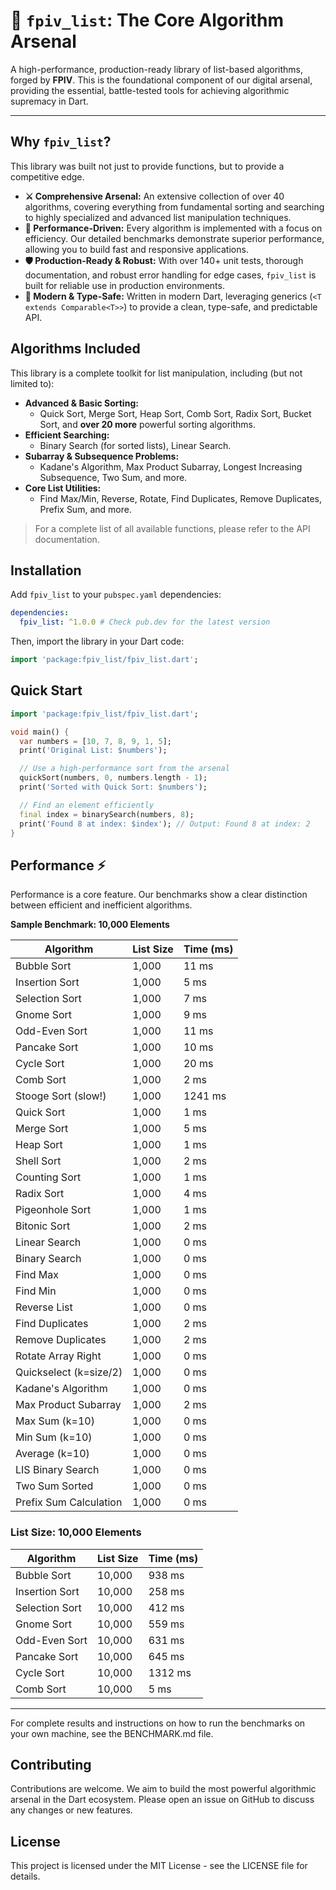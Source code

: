 # 🎯 `fpiv_list`: The Core Algorithm Arsenal

A high-performance, production-ready library of list-based algorithms, forged by **FPIV**. This is the foundational component of our digital arsenal, providing the essential, battle-tested tools for achieving algorithmic supremacy in Dart.

---
## Why `fpiv_list`?

This library was built not just to provide functions, but to provide a competitive edge.

* **⚔️ Comprehensive Arsenal:** An extensive collection of over 40 algorithms, covering everything from fundamental sorting and searching to highly specialized and advanced list manipulation techniques.
* **🚀 Performance-Driven:** Every algorithm is implemented with a focus on efficiency. Our detailed benchmarks demonstrate superior performance, allowing you to build fast and responsive applications.
* **🛡️ Production-Ready & Robust:** With over 140+ unit tests, thorough documentation, and robust error handling for edge cases, `fpiv_list` is built for reliable use in production environments.
* **🧬 Modern & Type-Safe:** Written in modern Dart, leveraging generics (`<T extends Comparable<T>>`) to provide a clean, type-safe, and predictable API.

## Algorithms Included

This library is a complete toolkit for list manipulation, including (but not limited to):

* **Advanced & Basic Sorting:**
    * Quick Sort, Merge Sort, Heap Sort, Comb Sort, Radix Sort, Bucket Sort, and **over 20 more** powerful sorting algorithms.
* **Efficient Searching:**
    * Binary Search (for sorted lists), Linear Search.
* **Subarray & Subsequence Problems:**
    * Kadane's Algorithm, Max Product Subarray, Longest Increasing Subsequence, Two Sum, and more.
* **Core List Utilities:**
    * Find Max/Min, Reverse, Rotate, Find Duplicates, Remove Duplicates, Prefix Sum, and more.

> For a complete list of all available functions, please refer to the API documentation.

## Installation


Add `fpiv_list` to your `pubspec.yaml` dependencies:

```yaml
dependencies:
  fpiv_list: ^1.0.0 # Check pub.dev for the latest version
```

Then, import the library in your Dart code:

```dart
import 'package:fpiv_list/fpiv_list.dart';
```

## Quick Start
```dart
import 'package:fpiv_list/fpiv_list.dart';

void main() {
  var numbers = [10, 7, 8, 9, 1, 5];
  print('Original List: $numbers');

  // Use a high-performance sort from the arsenal
  quickSort(numbers, 0, numbers.length - 1);
  print('Sorted with Quick Sort: $numbers');

  // Find an element efficiently
  final index = binarySearch(numbers, 8);
  print('Found 8 at index: $index'); // Output: Found 8 at index: 2
}
```
## Performance ⚡

Performance is a core feature. Our benchmarks show a clear distinction between efficient and inefficient algorithms.

**Sample Benchmark: 10,000 Elements**

| Algorithm | List Size | Time (ms) |
| --- | --- | --- |
| Bubble Sort | 1,000 | 11 ms  |
| Insertion Sort | 1,000 | 5 ms  |
| Selection Sort | 1,000 | 7 ms  |
| Gnome Sort | 1,000 | 9 ms  |
| Odd-Even Sort | 1,000 | 11 ms  |
| Pancake Sort | 1,000 | 10 ms  |
| Cycle Sort | 1,000 | 20 ms  |
| Comb Sort | 1,000 | 2 ms  |
| Stooge Sort (slow!) | 1,000 | 1241 ms  |
| Quick Sort | 1,000 | 1 ms  |
| Merge Sort | 1,000 | 5 ms  |
| Heap Sort | 1,000 | 1 ms  |
| Shell Sort | 1,000 | 2 ms  |
| Counting Sort | 1,000 | 1 ms  |
| Radix Sort | 1,000 | 4 ms  |
| Pigeonhole Sort | 1,000 | 1 ms  |
| Bitonic Sort | 1,000 | 2 ms  |
| Linear Search | 1,000 | 0 ms  |
| Binary Search | 1,000 | 0 ms  |
| Find Max | 1,000 | 0 ms  |
| Find Min | 1,000 | 0 ms  |
| Reverse List | 1,000 | 0 ms  |
| Find Duplicates | 1,000 | 2 ms  |
| Remove Duplicates | 1,000 | 2 ms  |
| Rotate Array Right | 1,000 | 0 ms  |
| Quickselect (k=size/2) | 1,000 | 0 ms  |
| Kadane's Algorithm | 1,000 | 0 ms  |
| Max Product Subarray | 1,000 | 2 ms  |
| Max Sum (k=10) | 1,000 | 0 ms  |
| Min Sum (k=10) | 1,000 | 0 ms  |
| Average (k=10) | 1,000 | 0 ms  |
| LIS Binary Search | 1,000 | 0 ms  |
| Two Sum Sorted | 1,000 | 0 ms  |
| Prefix Sum Calculation | 1,000 | 0 ms  |

### **List Size: 10,000 Elements**

| Algorithm | List Size | Time (ms) |
| --- | --- | --- |
| Bubble Sort | 10,000 | 938 ms  |
| Insertion Sort | 10,000 | 258 ms  |
| Selection Sort | 10,000 | 412 ms  |
| Gnome Sort | 10,000 | 559 ms  |
| Odd-Even Sort | 10,000 | 631 ms  |
| Pancake Sort | 10,000 | 645 ms  |
| Cycle Sort | 10,000 | 1312 ms  |
| Comb Sort | 10,000 | 5 ms  |

---


For complete results and instructions on how to run the benchmarks on your own machine, see the BENCHMARK.md file.

## Contributing

Contributions are welcome. We aim to build the most powerful algorithmic arsenal in the Dart ecosystem. Please open an issue on GitHub to discuss any changes or new features.

## License

This project is licensed under the MIT License - see the LICENSE file for details.